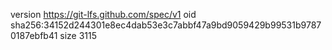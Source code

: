 version https://git-lfs.github.com/spec/v1
oid sha256:34152d244301e8ec4dab53e3c7abbf47a9bd9059429b99531b97870187ebfb41
size 3115
